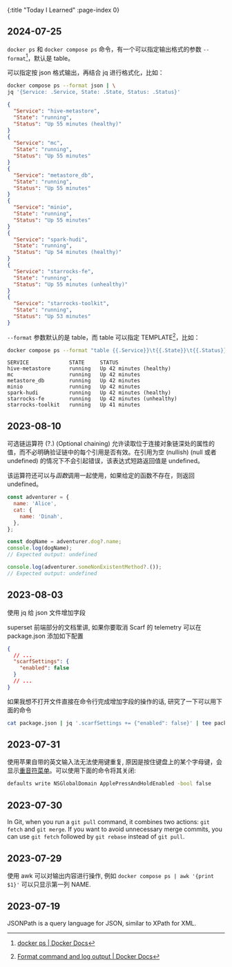 {:title "Today I Learned"
 :page-index 0}

## 2024-07-25

`docker ps` 和 `docker compose ps` 命令，有一个可以指定输出格式的参数 `--format`[^1]，默认是 table。

可以指定按 json 格式输出，再结合 jq 进行格式化，比如：

```bash
docker compose ps --format json | \
jq '{Service: .Service, State: .State, Status: .Status}'
```

```json
{
  "Service": "hive-metastore",
  "State": "running",
  "Status": "Up 55 minutes (healthy)"
}
{
  "Service": "mc",
  "State": "running",
  "Status": "Up 55 minutes"
}
{
  "Service": "metastore_db",
  "State": "running",
  "Status": "Up 55 minutes"
}
{
  "Service": "minio",
  "State": "running",
  "Status": "Up 55 minutes"
}
{
  "Service": "spark-hudi",
  "State": "running",
  "Status": "Up 54 minutes (healthy)"
}
{
  "Service": "starrocks-fe",
  "State": "running",
  "Status": "Up 55 minutes (unhealthy)"
}
{
  "Service": "starrocks-toolkit",
  "State": "running",
  "Status": "Up 53 minutes"
}
```

`--format` 参数默认的是 table，而 table 可以指定 TEMPLATE[^2]，比如：

```bash
docker compose ps --format "table {{.Service}}\t{{.State}}\t{{.Status}}"  
```

```
SERVICE             STATE     STATUS
hive-metastore      running   Up 42 minutes (healthy)
mc                  running   Up 42 minutes
metastore_db        running   Up 42 minutes
minio               running   Up 42 minutes
spark-hudi          running   Up 42 minutes (healthy)
starrocks-fe        running   Up 42 minutes (unhealthy)
starrocks-toolkit   running   Up 41 minutes
```


## 2023-08-10

可选链运算符 (?.) (Optional chaining) 允许读取位于连接对象链深处的属性的值，而不必明确验证链中的每个引用是否有效。在引用为空 (nullish) (null 或者 undefined) 的情况下不会引起错误，该表达式短路返回值是 undefined。

该运算符还可以与*函数*调用一起使用，如果给定的函数不存在，则返回 undefined。

```js
const adventurer = {
  name: 'Alice',
  cat: {
    name: 'Dinah',
  },
};

const dogName = adventurer.dog?.name;
console.log(dogName);
// Expected output: undefined

console.log(adventurer.someNonExistentMethod?.());
// Expected output: undefined
```

## 2023-08-03

使用 jq 给 json 文件增加字段

superset 前端部分的文档里讲, 如果你要取消 Scarf 的 telemetry 可以在 package.json 添加如下配置

```json
{
  // ...
  "scarfSettings": {
    "enabled": false
  }
  // ...
}
```

如果我想不打开文件直接在命令行完成增加字段的操作的话, 研究了一下可以用下面的命令

```bash
cat package.json | jq '.scarfSettings += {"enabled": false}' | tee package.json
```

## 2023-07-31

使用苹果自带的英文输入法无法使用键重复, 原因是按住键盘上的某个字母键，会显示[重音符菜单](https://support.apple.com/zh-cn/guide/mac-help/mh27474/mac)。可以使用下面的命令将其关闭:
```sh
defaults write NSGlobalDomain ApplePressAndHoldEnabled -bool false
```

## 2023-07-30

In Git, when you run a `git pull` command, it combines two actions: `git fetch` and `git merge`. If you want to avoid unnecessary merge commits, you can use `git fetch` followed by `git rebase` instead of `git pull`.

## 2023-07-29

使用 awk 可以对输出内容进行操作, 例如 `docker compose ps | awk '{print $1}'` 可以只显示第一列 NAME.

## 2023-07-19

JSONPath is a query language for JSON, similar to XPath for XML.


[^1]: [docker ps | Docker Docs](https://docs.docker.com/reference/cli/docker/container/ls/)
[^2]: [Format command and log output | Docker Docs](https://docs.docker.com/config/formatting/)
